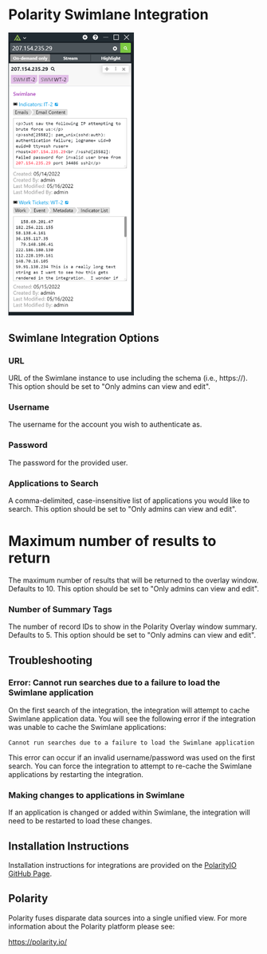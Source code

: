 # Polarity Swimlane Integration

<img width="50%" alt="Integration Example" src="./assets/overlay.png">

## Swimlane Integration Options

### URL

URL of the Swimlane instance to use including the schema (i.e., https://). This option should be set to "Only admins can view and edit".

### Username

The username for the account you wish to authenticate as.

### Password

The password for the provided user.

### Applications to Search

A comma-delimited, case-insensitive list of applications you would like to search. This option should be set to "Only admins can view and edit".

# Maximum number of results to return

The maximum number of results that will be returned to the overlay window. Defaults to 10. This option should be set to "Only admins can view and edit".

### Number of Summary Tags

The number of record IDs to show in the Polarity Overlay window summary. Defaults to 5. This option should be set to "Only admins can view and edit".

## Troubleshooting

### Error: Cannot run searches due to a failure to load the Swimlane application 

On the first search of the integration, the integration will attempt to cache Swimlane application data.  You will see the following error if the integration was unable to cache the Swimlane applications:

```
Cannot run searches due to a failure to load the Swimlane application
```

This error can occur if an invalid username/password was used on the first search.  You can force the integration to attempt to re-cache the Swimlane applications by restarting the integration.

### Making changes to applications in Swimlane

If an application is changed or added within Swimlane, the integration will need to be restarted to load these changes.



## Installation Instructions

Installation instructions for integrations are provided on the [PolarityIO GitHub Page](https://polarityio.github.io/).

## Polarity

Polarity fuses disparate data sources into a single unified view. For more information about the Polarity platform please see:

https://polarity.io/
